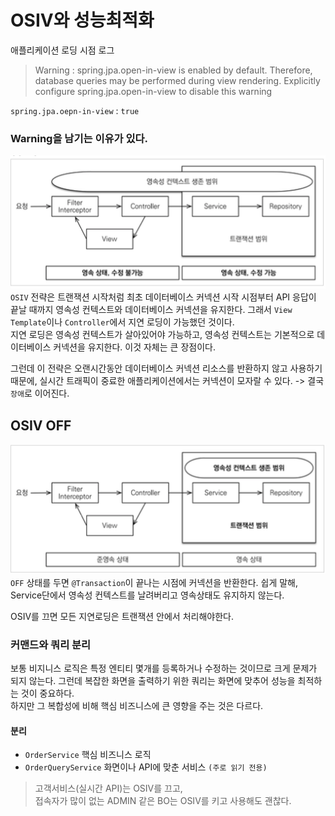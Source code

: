 # OSIV와 성능최적화

애플리케이션 로딩 시점 로그
> Warning : spring.jpa.open-in-view is enabled by default. Therefore, database queries may be performed during view rendering. Explicitly configure spring.jpa.open-in-view to disable this warning

`spring.jpa.oepn-in-view` : `true`

### Warning을 남기는 이유가 있다.
![출처:김영한:스프링부트_JPA API개발 성능최적화](./image/osiv_on.png)
`OSIV` 전략은 트랜잭션 시작처럼 최초 데이터베이스 커넥션 시작 시점부터 API 응답이 끝날 때까지 영속성 컨텍스트와 데이터베이스 커넥션을 유지한다. 그래서 `View Template`이나 `Controller`에서 지연 로딩이 가능했던 것이다.   
지연 로딩은 영속성 컨텍스트가 살아있어야 가능하고, 영속성 컨텍스트는 기본적으로 데이터베이스 커넥션을 유지한다. 이것 자체는 큰 장점이다.

   
그런데 이 전략은 오랜시간동안 데이터베이스 커넥션 리소스를 반환하지 않고 사용하기 때문에, 실시간 트래픽이 중료한 애플리케이션에서는 커넥션이 모자랄 수 있다.
-> 결국 `장애`로 이어진다.


## OSIV OFF
![출처:김영한:스프링부트_JPA API개발 성능최적화](./image/osiv_off.png)
`OFF` 상태를 두면 `@Transaction`이 끝나는 시점에 커넥션을 반환한다.
쉽게 말해, Service단에서 영속성 컨텍스트를 날려버리고 영속상태도 유지하지 않는다.
   
OSIV를 끄면 모든 지연로딩은 트랜잭션 안에서 처리해야한다. 

### 커맨드와 쿼리 분리
보통 비지니스 로직은 특정 엔티티 몇개를 등록하거나 수정하는 것이므로 크게 문제가 되지 않는다. 
그런데 복잡한 화면을 출력하기 위한 쿼리는 화면에 맞추어 성능을 최적하는 것이 중요하다.  
하지만 그 복합성에 비해 핵심 비즈니스에 큰 영향을 주는 것은 다르다.

#### 분리
+ `OrderService` 핵심 비즈니스 로직
+ `OrderQueryService` 화면이나 API에 맞춘 서비스 `(주로 읽기 전용)`


> 고객서비스(실시간 API)는 OSIV를 끄고,    
접속자가 많이 없는 ADMIN 같은 BO는 OSIV를 키고 사용해도 괜찮다.